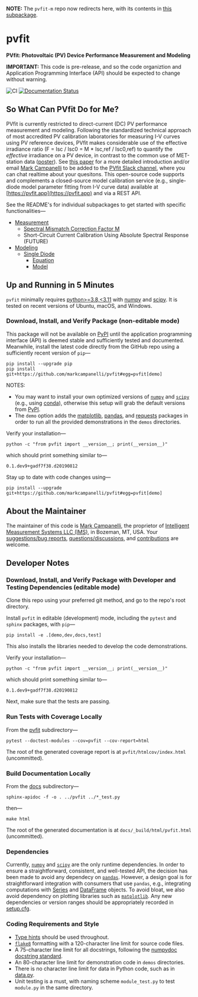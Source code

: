 **NOTE:** The `pvfit-m` repo now redirects here, with its contents in
[this subpackage](pvfit/measurement/spectral_correction).

# pvfit

**PVfit: Photovoltaic (PV) Device Performance Measurement and Modeling**

**IMPORTANT:** This code is pre-release, and so the code organiztion and Application Programming Interface (API) should
be expected to change without warning.

![CI](https://github.com/markcampanelli/pvfit/actions/workflows/ci.yaml/badge.svg)
[![Documentation Status](https://readthedocs.org/projects/pvfit/badge/?version=latest)](https://pvfit.readthedocs.io/en/latest/?badge=latest)


## So What Can PVfit Do for Me?

PVfit is currently restricted to direct-current (DC) PV performance measurement and modeling. Following the standardized
technical approach of most accredited PV calibration laboratories for measuring I-V curves using PV reference devices,
PVfit makes considerable use of the effective irradiance ratio (F = Isc / Isc0 = M * Isc,ref / Isc0,ref) to quantify the
*effective* irradiance on a PV device, in contrast to the common use of MET-station data
([poster](https://pvpmc.sandia.gov/download/7302/)). See [this paper](https://doi.org/10.1002/ese3.190) for a more
detailed introduction and/or email [Mark Campanelli](mailto:mark.campanelli@gmail.com) to be added to the
[PVfit Slack channel](https://pvfit.slack.com), where you can chat realtime about your quesitons. This open-source code
supports and complements a closed-source model calibration service (e.g., single-diode model parameter fitting from I-V
curve data) available at [https://pvfit.app](https://pvfit.app) and via a REST API.

See the README's for individual subpackages to get started with specific functionalities—

- [Measurement](pvfit/measurement)
  - [Spectral Mismatch Correction Factor M](pvfit/measurement/spectral_correction)
  - Short-Circuit Current Calibration Using Absolute Spectral Response (FUTURE)
- [Modeling](pvfit/modeling)
  - [Single Diode](pvfit/modeling/single_diode)
      - [Equation](pvfit/modeling/single_diode/equation.py)
      - [Model](pvfit/modeling/single_diode/model.py)

## Up and Running in 5 Minutes

`pvfit` minimally requires [python>=3.8,<3.11](https://www.python.org/) with [numpy](https://numpy.org/) and
[scipy](https://www.scipy.org/). It is tested on recent versions of Ubuntu, macOS, and Windows.

### Download, Install, and Verify Package (non-editable mode)

This package will not be available on [PyPI](https://pypi.org/) until the application programming interface (API) is
deemed stable and sufficiently tested and documented. Meanwhile, install the latest code directly from the GitHub repo
using a sufficiently recent version of `pip`—
```terminal
pip install --upgrade pip
pip install git+https://github.com/markcampanelli/pvfit#egg=pvfit[demo]
```
NOTES:
- You may want to install your own optimized versions of [`numpy`](https://www.numpy.org/) and
[`scipy`](https://www.scipy.org/) (e.g., using [conda](https://docs.conda.io/en/latest/)), otherwise this setup will
grab the default versions from [PyPI](https://pypi.org/).
- The `demo` option adds the [matplotlib](https://matplotlib.org/), [pandas](https://pandas.pydata.org/), and
[requests](https://2.python-requests.org/en/master/) packages in order to run all the provided demonstrations in the
`demos` directories.

Verify your installation—
```terminal
python -c "from pvfit import __version__; print(__version__)"
```
which should print something similar to—
```terminal
0.1.dev9+gadf7f38.d20190812
```

Stay up to date with code changes using—
```terminal
pip install --upgrade git+https://github.com/markcampanelli/pvfit#egg=pvfit[demo]
```

## About the Maintainer

The maintainer of this code is [Mark Campanelli](https://www.linkedin.com/in/markcampanelli/), the proprietor of
[Intelligent Measurement Systems LLC (IMS)](https://intelligentmeasurementsystems.com), in Bozeman, MT, USA. Your
[suggestions/bug reports](https://github.com/markcampanelli/pvfit/issues),
[questions/discussions](https://github.com/markcampanelli/pvfit/discussions), and
[contributions](https://github.com/markcampanelli/pvfit/pulls) are welcome.

## Developer Notes

### Download, Install, and Verify Package with Developer and Testing Dependencies (editable mode)

Clone this repo using your preferred git method, and go to the repo's root directory.

Install `pvfit` in editable (development) mode, including the `pytest` and `sphinx` packages, with `pip`—
```terminal
pip install -e .[demo,dev,docs,test]
```
This also installs the libraries needed to develop the code demonstrations.

Verify your installation—
```terminal
python -c "from pvfit import __version__; print(__version__)"
```
which should print something similar to—
```terminal
0.1.dev9+gadf7f38.d20190812
```

Next, make sure that the tests are passing.

### Run Tests with Coverage Locally

From the [pvfit](pvfit) subdirectory—
```terminal
pytest --doctest-modules --cov=pvfit --cov-report=html
```
The root of the generated coverage report is at `pvfit/htmlcov/index.html` (uncommitted). 

### Build Documentation Locally

From the [docs](docs) subdirectory—
```terminal
sphinx-apidoc -f -o . ../pvfit ../*_test.py
```
then—
```terminal
make html
```
The root of the generated documentation is at `docs/_build/html/pvfit.html` (uncommitted). 

### Dependencies

Currently, [`numpy`](https://www.numpy.org/) and [`scipy`](https://www.scipy.org/) are the only runtime dependencies. In
order to ensure a straightforward, consistent, and well-tested API, the decision has been made to avoid any dependecy on
[`pandas`](https://pandas.pydata.org/). However, a design goal is for straightforward integration with consumers that
use `pandas`, e.g., integrating computations with
[Series](https://pandas.pydata.org/pandas-docs/stable/reference/api/pandas.Series.html) and
[DataFrame](https://pandas.pydata.org/pandas-docs/stable/reference/api/pandas.DataFrame.html) objects. To avoid
bloat, we also avoid dependency on plotting libraries such as [`matplotlib`](https://matplotlib.org/). Any new
dependencies or version ranges should be appropriately recorded in [setup.cfg](setup.cfg).

### Coding Requirements and Style

- [Type hints](https://docs.python.org/3/library/typing.html) should be used throughout.
- [`flake8`](http://flake8.pycqa.org/en/latest/) formatting with a 120-character line limit for source code files.
- A 75-character line limit for all docstrings, following the
[numpydoc docstring standard](https://numpydoc.readthedocs.io/en/latest/format.html).
- An 80-character line limit for demonstration code in `demos` directories.
- There is no character line limit for data in Python code, such as in
[data.py](pvfit/measurement/spectral_correction/data.py).
- Unit testing is a must, with naming scheme `module_test.py` to test `module.py` in the same directory.
